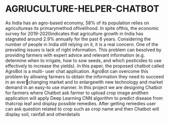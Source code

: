 # AGRIUCULTURE-HELPER-CHATBOT
As India has an agro-based economy, 58% of its population relies on agricultureas its
primarymethod oflivelihood. In spite ofthis, the economic survey for 2019-2020indicates that 
agriculture growth in India has stagnated around 2.9% annually for the past 6 years. 
Considering the number of people in India still relying on it, it is a real concern. One of the 
prevailing issues is lack of right information. This problem can besolved by providing farmers
with expert advice and relevant information (e.g. determine when to irrigate, how to sow 
seeds, and which pesticides to use effectively to increase the yields). In this paper, the 
proposed chatbot called AgroBot is a multi- user chat application. AgroBot can overcome this 
problem by allowing farmers to obtain the information they need to succeed in an everchanging market and to enlargewith new technology and market demand in an easy-to use 
manner. In this project we are designing Chatbot for farmers where Chatbot ask farmer to 
upload crop image andthen application will apply Deep Learning CNN algorithm to predict 
disease from thatcrop leaf and display possible remedies. After getting remedies user can ask 
question related to crop such as crop name and then Chatbot will display soil, rainfall and 
otherdetails
